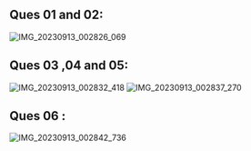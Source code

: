 ## Ques 01 and 02:
![IMG_20230913_002826_069](https://github.com/saraali13/PfFall23/assets/142868034/3384ffe8-3d09-4a2b-b78b-72e64e84e012)
## Ques 03 ,04 and 05:
![IMG_20230913_002832_418](https://github.com/saraali13/PfFall23/assets/142868034/aef4d11c-41d4-4e88-89d7-a91033d92110)
![IMG_20230913_002837_270](https://github.com/saraali13/PfFall23/assets/142868034/eee6c7a9-cc84-4930-a5f4-7a5b04a82572)
## Ques 06 :
![IMG_20230913_002842_736](https://github.com/saraali13/PfFall23/assets/142868034/1307be71-de61-4135-a046-6d1647aa8012)
